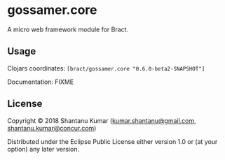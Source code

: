 # gossamer.core

A micro web framework module for Bract.


## Usage

Clojars coordinates: `[bract/gossamer.core "0.6.0-beta2-SNAPSHOT"]`

Documentation: FIXME


## License

Copyright © 2018 Shantanu Kumar (kumar.shantanu@gmail.com, shantanu.kumar@concur.com)

Distributed under the Eclipse Public License either version 1.0 or (at
your option) any later version.
